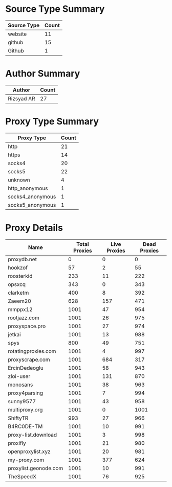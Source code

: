 # Source Type Summary

| Source Type | Count |
|-------------|-------|
| website | 11 |
| github | 15 |
| Github | 1 |


# Author Summary

| Author | Count |
|--------|-------|
| Rizsyad AR | 27 |


# Proxy Type Summary

| Proxy Type | Count |
|------------|-------|
| http | 21 |
| https | 14 |
| socks4 | 20 |
| socks5 | 22 |
| unknown | 4 |
| http_anonymous | 1 |
| socks4_anonymous | 1 |
| socks5_anonymous | 1 |


# Proxy Details

| Name | Total Proxies | Live Proxies | Dead Proxies |
|------|---------------|--------------|---------------|
| proxydb.net | 0 | 0 | 0 |
| hookzof | 57 | 2 | 55 |
| roosterkid | 233 | 11 | 222 |
| opsxcq | 343 | 0 | 343 |
| clarketm | 400 | 8 | 392 |
| Zaeem20 | 628 | 157 | 471 |
| mmppx12 | 1001 | 47 | 954 |
| rootjazz.com | 1001 | 26 | 975 |
| proxyspace.pro | 1001 | 27 | 974 |
| jetkai | 1001 | 13 | 988 |
| spys | 800 | 49 | 751 |
| rotatingproxies.com | 1001 | 4 | 997 |
| proxyscrape.com | 1001 | 684 | 317 |
| ErcinDedeoglu | 1001 | 58 | 943 |
| zloi-user | 1001 | 131 | 870 |
| monosans | 1001 | 38 | 963 |
| proxy4parsing | 1001 | 7 | 994 |
| sunny9577 | 1001 | 43 | 958 |
| multiproxy.org | 1001 | 0 | 1001 |
| ShiftyTR | 993 | 27 | 966 |
| B4RC0DE-TM | 1001 | 10 | 991 |
| proxy-list.download | 1001 | 3 | 998 |
| proxifly | 1001 | 21 | 980 |
| openproxylist.xyz | 1001 | 20 | 981 |
| my-proxy.com | 1001 | 377 | 624 |
| proxylist.geonode.com | 1001 | 10 | 991 |
| TheSpeedX | 1001 | 76 | 925 |
